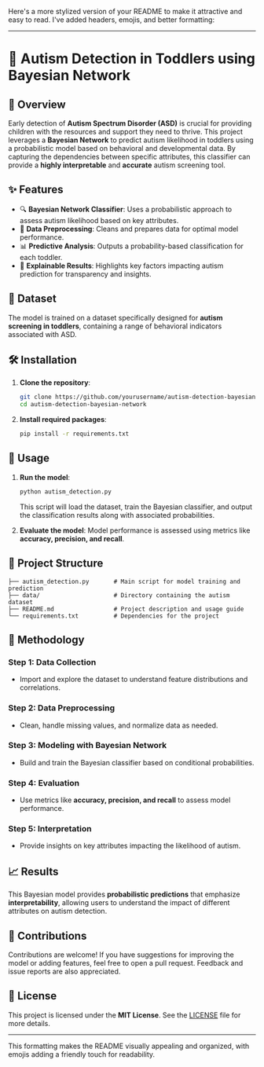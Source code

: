 Here's a more stylized version of your README to make it attractive and easy to read. I've added headers, emojis, and better formatting:

---

# 🧠 Autism Detection in Toddlers using Bayesian Network

## 📖 Overview

Early detection of **Autism Spectrum Disorder (ASD)** is crucial for providing children with the resources and support they need to thrive. This project leverages a **Bayesian Network** to predict autism likelihood in toddlers using a probabilistic model based on behavioral and developmental data. By capturing the dependencies between specific attributes, this classifier can provide a **highly interpretable** and **accurate** autism screening tool.

## ✨ Features

- 🔍 **Bayesian Network Classifier**: Uses a probabilistic approach to assess autism likelihood based on key attributes.
- 🔧 **Data Preprocessing**: Cleans and prepares data for optimal model performance.
- 📊 **Predictive Analysis**: Outputs a probability-based classification for each toddler.
- 🔎 **Explainable Results**: Highlights key factors impacting autism prediction for transparency and insights.

## 📁 Dataset

The model is trained on a dataset specifically designed for **autism screening in toddlers**, containing a range of behavioral indicators associated with ASD.

## 🛠️ Installation

1. **Clone the repository**:
   ```bash
   git clone https://github.com/yourusername/autism-detection-bayesian-network.git
   cd autism-detection-bayesian-network
   ```

2. **Install required packages**:
   ```bash
   pip install -r requirements.txt
   ```

## 🚀 Usage

1. **Run the model**:
   ```bash
   python autism_detection.py
   ```
   This script will load the dataset, train the Bayesian classifier, and output the classification results along with associated probabilities.

2. **Evaluate the model**:
   Model performance is assessed using metrics like **accuracy, precision, and recall**.

## 📂 Project Structure

```
├── autism_detection.py       # Main script for model training and prediction
├── data/                     # Directory containing the autism dataset
├── README.md                 # Project description and usage guide
└── requirements.txt          # Dependencies for the project
```

## 🧬 Methodology

### Step 1: Data Collection
- Import and explore the dataset to understand feature distributions and correlations.

### Step 2: Data Preprocessing
- Clean, handle missing values, and normalize data as needed.

### Step 3: Modeling with Bayesian Network
- Build and train the Bayesian classifier based on conditional probabilities.

### Step 4: Evaluation
- Use metrics like **accuracy, precision, and recall** to assess model performance.

### Step 5: Interpretation
- Provide insights on key attributes impacting the likelihood of autism.

## 📈 Results

This Bayesian model provides **probabilistic predictions** that emphasize **interpretability**, allowing users to understand the impact of different attributes on autism detection.

## 🤝 Contributions

Contributions are welcome! If you have suggestions for improving the model or adding features, feel free to open a pull request. Feedback and issue reports are also appreciated.

## 📜 License

This project is licensed under the **MIT License**. See the [LICENSE](LICENSE) file for more details.

---

This formatting makes the README visually appealing and organized, with emojis adding a friendly touch for readability.
